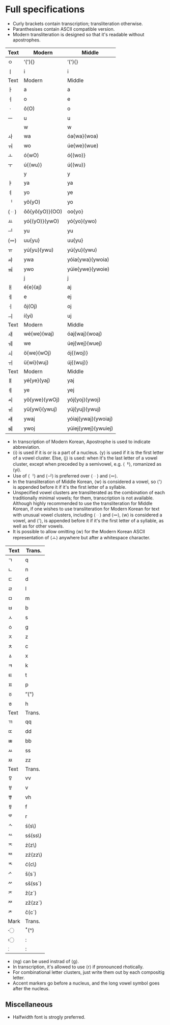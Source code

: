 # Full specifications

* Curly brackets contain transcription; transliteration otherwise.
* Paranthesises contain ASCII compatible version.
* Modern transliteration is designed so that it's readable without apostrophes.

| Text | Modern | Middle |
| - | - | - |
| ㅇ | ʼ('){} | ʼ('){} |
| ㅣ | i | i |
| Text | Modern | Middle |
| ㅏ | a | a |
| ㅓ | o | e |
| ㆍ | ô(O) | o |
| ㅡ | u | u |
| | w | w |
| ㅘ | wa | óa{wa}(woa) |
| ㅝ | wo | úe{we}(wue) |
| ㅗ | ó(wO) | ó{(wo)} |
| ㅜ | ú{(wu)} | ú{(wu)} |
| | y | y |
| ㅑ | ya | ya |
| ㅕ | yo | ye |
| ᆝ | yô(yO) | yo |
| (ᆢ) | ôô{yô(yO)}(OO) | oo{yo} |
| ㅛ | yó{(yO)}(ywO) | yó{yo}(ywo) |
| ᆜ | yu | yu |
| (ᆖ) | uu{yu} | uu{yu} |
| ㅠ | yú{yu}(ywu) | yú{yu}(ywu) |
| ㆇ | ywa | yóia{ywa}(ywoia) |
| ㆊ | ywo | yúie{ywe}(ywoie) |
| | j | j |
| ㅐ | é{e}(aj) | aj |
| ㅔ | e | ej |
| ㆎ | ôj(Oj) | oj |
| ㅢ | í(yi) | uj |
| Text | Modern | Middle |
| ㅙ | wé{we}(waj) | óaj{waj}(woaj) |
| ㅞ | we | úej{wej}(wuej) |
| ㅚ | ö{we}(wOj) | ój{(woj)} |
| ㅟ | ü{wi}(wuj) | új{(wuj)} |
| Text | Modern | Middle |
| ㅒ | yé{ye}(yaj) | yaj |
| ㅖ | ye | yej |
| ㆉ | yö{ywe}(ywOj) | yój{yoj}(ywoj) |
| ㆌ | yü{ywi}(ywuj) | yúj{yuj}(ywuj) |
| ㆈ | ywaj | yóiaj{ywaj}(ywoiaj) |
| ㆋ | ywoj | yúiej{ywej}(ywuiej) |

* In transcription of Modern Korean, Apostrophe is used to indicate abbreviation.
* ⟨i⟩ is used if it is or is a part of a nucleus. ⟨y⟩ is used if it is the first letter of a vowel cluster. Else, ⟨j⟩ is used: when it's the last letter of a vowel cluster, except when preceded by a semivowel, e.g. ⟨ퟄ⟩, romanized as ⟨yi⟩.
* Use of ⟨ᆝ⟩ and ⟨ᆜ⟩ is preferred over ⟨ᆢ⟩ and ⟨ᆖ⟩.
* In the transliteration of Middle Korean, ⟨w⟩ is considered a vowel, so ⟨'⟩ is appended before it if it's the first letter of a syllable.
* Unspecified vowel clusters are transliterated as the combination of each traditionally minimal vowels; for them, transcription is not available. Although highly recommended to use the transliteration for Middle Korean, if one wishes to use transliteration for Modern Korean for text with unusual vowel clusters, including ⟨ᆢ⟩ and ⟨ᆖ⟩, ⟨w⟩ is considered a vowel, and ⟨'⟩, is appended before it if it's the first letter of a syllable, as well as for other vowels.
* It is possible to allow omitting ⟨w⟩ for the Modern Korean ASCII representation of ⟨ㅗ⟩ anywhere but after a whitespace character.

| Text | Trans. |
| - | - |
| ㄱ | q |
| ㄴ | n |
| ㄷ | d |
| ㄹ | l |
| ㅁ | m |
| ㅂ | b |
| ㅅ | s |
| ㆁ | g |
| ㅈ | z |
| ㅊ | c |
| ㅿ | x |
| ㅋ | k |
| ㅌ | t |
| ㅍ | p |
| ㆆ | ˮ(") |
| ㅎ | h |
| Text | Trans. |
| ㄲ | qq |
| ㄸ | dd |
| ㅃ | bb |
| ㅆ | ss |
| ㅉ | zz |
| Text | Trans. |
| ㅱ | vv |
| ㅸ | v |
| ㅹ | vh |
| ㆄ | f |
| ᄛ | r |
| ᄾ | ś(s\\) |
| ᄿ | sś(ss\\) |
| ᅐ | ź(z\\) | 
| ᅑ | zź(zz\\) |
| ᅕ | ć(c\\) |
| ᄼ | š(s\`) |
| ᄽ | sš(ss\`) |
| ᅎ | ž(z\`) |
| ᅏ | zž(zz\`) |
| ᅔ | č(c\`) |
| Mark | Trans. |
| 〮 | ꜛ(^) |
| 〯 | : |
| ː | : |

* ⟨ng⟩ can be used instrad of ⟨g⟩.
* In transcription, it's allowed to use ⟨r⟩ if pronounced rhotically.
* For combinational letter clusters, just write them out by each compositig letter.
* Accent markers go before a nucleus, and the long vowel symbol goes after the nucleus.

## Miscellaneous

* Halfwidth font is strogly preferred.
